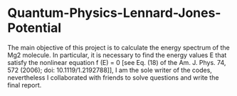 # Quantum-Physics-Lennard-Jones-Potential
The main objective of this project is to calculate the energy spectrum of the Mg2 molecule. In particular, it is necessary to find the energy values E that satisfy the nonlinear equation f (E) = 0 [see Eq. (18) of the Am. J. Phys. 74, 572 (2006); doi: 10.1119/1.2192788]], 
I am the sole writer of the codes, nevertheless I collaborated with friends to solve questions and write the final report. 
